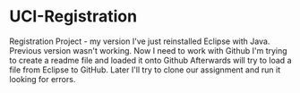 # UCI-Registration
Registration Project - my version
I've just reinstalled Eclipse with Java.  Previous version wasn't working.
Now I need to work with Github
I'm trying to create a readme file and loaded it onto Github
Afterwards will try to load a file from Eclipse to GitHub.
Later I'll try to clone our assignment and run it looking for errors.
